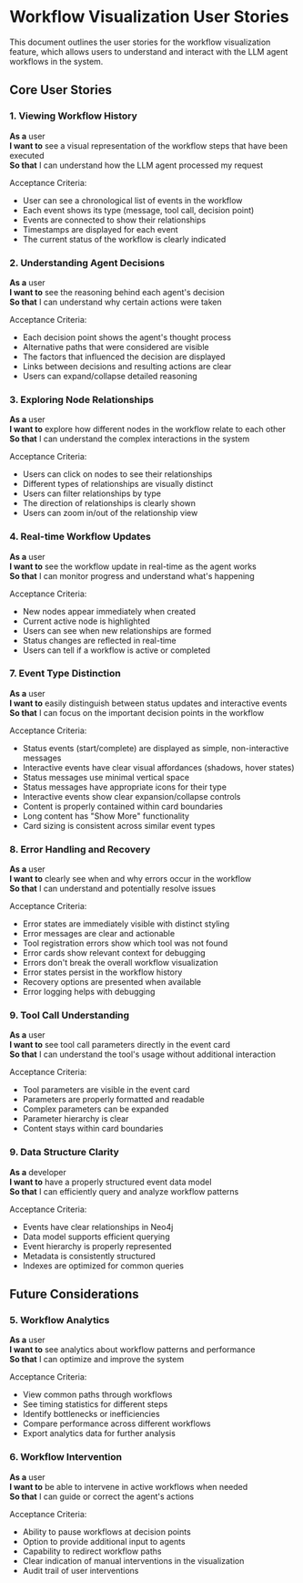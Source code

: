 # Workflow Visualization User Stories

This document outlines the user stories for the workflow visualization feature, which allows users to understand and interact with the LLM agent workflows in the system.

## Core User Stories

### 1. Viewing Workflow History

**As a** user  
**I want to** see a visual representation of the workflow steps that have been executed  
**So that** I can understand how the LLM agent processed my request

Acceptance Criteria:

- User can see a chronological list of events in the workflow
- Each event shows its type (message, tool call, decision point)
- Events are connected to show their relationships
- Timestamps are displayed for each event
- The current status of the workflow is clearly indicated

### 2. Understanding Agent Decisions

**As a** user  
**I want to** see the reasoning behind each agent's decision  
**So that** I can understand why certain actions were taken

Acceptance Criteria:

- Each decision point shows the agent's thought process
- Alternative paths that were considered are visible
- The factors that influenced the decision are displayed
- Links between decisions and resulting actions are clear
- Users can expand/collapse detailed reasoning

### 3. Exploring Node Relationships

**As a** user  
**I want to** explore how different nodes in the workflow relate to each other  
**So that** I can understand the complex interactions in the system

Acceptance Criteria:

- Users can click on nodes to see their relationships
- Different types of relationships are visually distinct
- Users can filter relationships by type
- The direction of relationships is clearly shown
- Users can zoom in/out of the relationship view

### 4. Real-time Workflow Updates

**As a** user  
**I want to** see the workflow update in real-time as the agent works  
**So that** I can monitor progress and understand what's happening

Acceptance Criteria:

- New nodes appear immediately when created
- Current active node is highlighted
- Users can see when new relationships are formed
- Status changes are reflected in real-time
- Users can tell if a workflow is active or completed

### 7. Event Type Distinction

**As a** user  
**I want to** easily distinguish between status updates and interactive events  
**So that** I can focus on the important decision points in the workflow

Acceptance Criteria:

- Status events (start/complete) are displayed as simple, non-interactive messages
- Interactive events have clear visual affordances (shadows, hover states)
- Status messages use minimal vertical space
- Status messages have appropriate icons for their type
- Interactive events show clear expansion/collapse controls
- Content is properly contained within card boundaries
- Long content has "Show More" functionality
- Card sizing is consistent across similar event types

### 8. Error Handling and Recovery

**As a** user  
**I want to** clearly see when and why errors occur in the workflow  
**So that** I can understand and potentially resolve issues

Acceptance Criteria:

- Error states are immediately visible with distinct styling
- Error messages are clear and actionable
- Tool registration errors show which tool was not found
- Error cards show relevant context for debugging
- Errors don't break the overall workflow visualization
- Error states persist in the workflow history
- Recovery options are presented when available
- Error logging helps with debugging

### 9. Tool Call Understanding

**As a** user  
**I want to** see tool call parameters directly in the event card  
**So that** I can understand the tool's usage without additional interaction

Acceptance Criteria:

- Tool parameters are visible in the event card
- Parameters are properly formatted and readable
- Complex parameters can be expanded
- Parameter hierarchy is clear
- Content stays within card boundaries

### 9. Data Structure Clarity

**As a** developer  
**I want to** have a properly structured event data model  
**So that** I can efficiently query and analyze workflow patterns

Acceptance Criteria:

- Events have clear relationships in Neo4j
- Data model supports efficient querying
- Event hierarchy is properly represented
- Metadata is consistently structured
- Indexes are optimized for common queries

## Future Considerations

### 5. Workflow Analytics

**As a** user  
**I want to** see analytics about workflow patterns and performance  
**So that** I can optimize and improve the system

Acceptance Criteria:

- View common paths through workflows
- See timing statistics for different steps
- Identify bottlenecks or inefficiencies
- Compare performance across different workflows
- Export analytics data for further analysis

### 6. Workflow Intervention

**As a** user  
**I want to** be able to intervene in active workflows when needed  
**So that** I can guide or correct the agent's actions

Acceptance Criteria:

- Ability to pause workflows at decision points
- Option to provide additional input to agents
- Capability to redirect workflow paths
- Clear indication of manual interventions in the visualization
- Audit trail of user interventions
